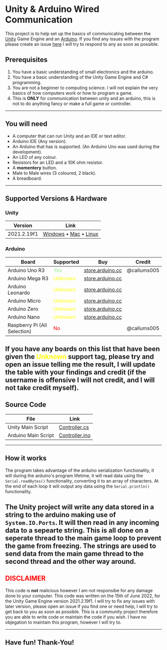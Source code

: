 # Unity & Arduino Wired Communication

This project is to help set up the basics of communicating between the [Unity](https://unity.com/) Game Engine and an [Arduino](https://www.arduino.cc/). If you find any issues with the program please create an issue [here](https://github.com/callums005/unity-arduino-communication/issues) I will try to respond to any as soon as possible.

## Prerequisites
1. You have a basic understanding of small electronics and the arduino.
2. You have a basic understanding of the Unity Game Engine and C# programming.
3. You are not a beginner to computing science. I will not explain the very basics of how computers work or how to program a game.
4. This is **ONLY** for communication between unity and an arduino, this is not to do anything fancy or make a full game or controller.
---
## You will need
- A computer that can run Unity and an IDE or text editor.
- Arduino IDE (Any version).
- An Arduino that has is supported. (An Arduino Uno was used during the development).
- An LED of any colour.
- Resistors for an LED and a 10K ohm resistor.
- A **momentery**  button.
- Male to Male wires (3 coloured, 2 black).
- A breadboard.
---
## Supported Versions & Hardware

### Unity

| Version | Link |
| ------- | ---- |
| 2021.2.19f1 | [Windows](https://unity3d.com/get-unity/download?thank-you=update&download_nid=65552&os=Win) • [Mac](https://unity3d.com/get-unity/download?thank-you=update&download_nid=65552&os=Mac) • [Linux](https://download.unity3d.com/download_unity/602ecdbb2fb0/UnitySetup-2021.2.19f1) |

### Arduino

| Board | Supported | Buy | Credit |
| ------| --------- | --- | ------ |
| Arduino Uno R3 | <span style="color:lightgreen" >Yes</span> | [store.arduino.cc](https://store.arduino.cc/products/arduino-uno-rev3) | @callums005 |
| Arduino Mega R3 | <span style="color:yellow" >Unknown</span> | [store.arduino.cc](https://store.arduino.cc/products/arduino-mega-2560-rev3) |  |
| Arduino Leonardo | <span style="color:yellow" >Unknown</span> | [store.arduino.cc](https://store.arduino.cc/products/arduino-leonardo-with-headers) |  |
| Arduino Micro | <span style="color:yellow" >Unknown</span> | [store.arduino.cc](https://store.arduino.cc/products/arduino-micro) |  |
| Arduino Zero | <span style="color:yellow" >Unknown</span> | [store.arduino.cc](https://store.arduino.cc/products/arduino-zero) |  |
| Arduino Nano | <span style="color:yellow" >Unknown</span> | [store.arduino.cc](https://store.arduino.cc/products/arduino-nano) |  |
| Raspberry Pi (All Selection) | <span style="color:red" >No</span> | | @callums005 |

If you have any boards on this list that have been given the <span style="color:yellow">Unknown</span> support tag, please try and open an issue telling me the result, I will update the table with your findings and credit (if the username is offensive I will not credit, and I will not take credit myself).
---
## Source Code

| File | Link |
| ---- | ---- |
| Unity Main Script | [Controller.cs](Assets/Controller.cs) |
| Arduino Main Script | [Controller.ino](Controller/Controller.ino) |
---
## How it works
The program takes advantage of the arduino serialization functionality, it will during the arduino's program lifetime, it will read data using the `Serial.readBytes()` functionality, converting it to an array of characters. At the end of each loop it will output any data using the `Serial.println()` functionality.

The Unity project will write any data stored in a string to the arduino making use of `System.IO.Ports`. It will then read in any incoming data to a sepearte string. This is all done on a seperate thread to the main game loop to prevent the game from freezing. The strings are used to send data from the main game thread to the second thread and the other way around.
---
## <span style="color:red">DISCLAIMER</span>
This code is **not** malicious however I am not responsibe for any damage done to your computer. This code was written on the 15th of June 2022, for the Unity Game Engine version 2021.2.19f1. I will try to fix any issues with later version, please open an issue if you find one or need help, I will try to get back to you as soon as possible. This is a community project therefore you are able to write code or maintain the code if you wish. I have no objegation to maintain this program, however I will try to.

---
## Have fun! Thank-You!
